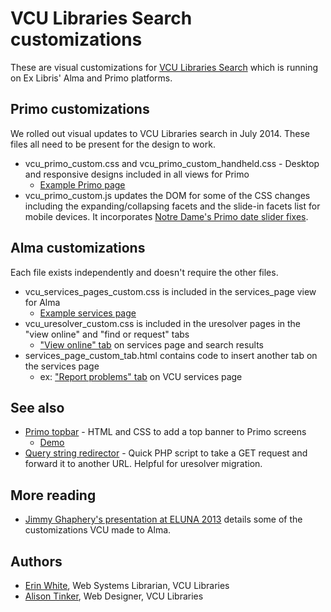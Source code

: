 # VCU Libraries Search customizations

These are visual customizations for [VCU Libraries Search](http://search.library.vcu.edu/) which is running on Ex Libris' Alma and Primo platforms.

## Primo customizations

We rolled out visual updates to VCU Libraries search in July 2014. These files all need to be present for the design to work.

* vcu_primo_custom.css and
vcu_primo_custom_handheld.css - Desktop and responsive designs included in all views for Primo
	* [Example Primo page](http://search.library.vcu.edu/primo_library/libweb/action/dlSearch.do?institution=VCU&vid=VCU&onCampus=false&group=GUEST&search_scope=all_scope&query=any,contains,kittens)
* vcu_primo_custom.js updates the DOM for some of the CSS changes including the expanding/collapsing facets and the slide-in facets list for mobile devices. It incorporates [Notre Dame's Primo date slider fixes](https://github.com/ndlib/primo-date-slider).

## Alma customizations

Each file exists independently and doesn't require the other files.

* vcu_services_pages_custom.css is included in the services_page view for Alma
	* [Example services page](http://vcu-alma-primo.hosted.exlibrisgroup.com/primo_library/libweb/action/openurl?dscnt=1&id=pmid%3A23296443&sid=Entrez%3APubMed&isSerivcesPage=true&url_ctx_fmt=null&dstmp=1368806607612&vid=vcu_services_page&institution=VCU&fromLogin=true)
* vcu_uresolver_custom.css is included in the uresolver pages in the "view online" and "find or request" tabs
	* ["View online" tab](http://vcu-alma-primo.hosted.exlibrisgroup.com/primo_library/libweb/action/openurl?dscnt=1&id=pmid%3A23296443&sid=Entrez%3APubMed&isSerivcesPage=true&url_ctx_fmt=null&dstmp=1368806607612&vid=vcu_services_page&institution=VCU&fromLogin=true) on services page and search results
* services_page_custom_tab.html contains code to insert another tab on the services page
	* 	ex: ["Report problems" tab](http://vcu-alma-primo.hosted.exlibrisgroup.com/primo_library/libweb/action/openurl?dscnt=1&id=pmid%3A23296443&sid=Entrez%3APubMed&isSerivcesPage=true&url_ctx_fmt=null&dstmp=1368806607612&vid=vcu_services_page&institution=VCU&fromLogin=true) on VCU services page 

## See also
* [Primo topbar](https://gist.github.com/erinrwhite/3701830) - HTML and CSS to add a top banner to Primo screens
	* [Demo](http://www.people.vcu.edu/~erwhite/code/primo-topbar.html)
* [Query string redirector](https://gist.github.com/erinrwhite/5406567) - Quick PHP script to take a GET request and forward it to another URL. Helpful for uresolver migration.

## More reading
* [Jimmy Ghaphery's presentation at ELUNA 2013](http://scholarscompass.vcu.edu/libraries_present/23/) details some of the customizations VCU made to Alma.

## Authors
* [Erin White](mailto:erwhite@vcu.edu), Web Systems Librarian, VCU Libraries
* [Alison Tinker](mailto:atinker@vcu.edu), Web Designer, VCU Libraries